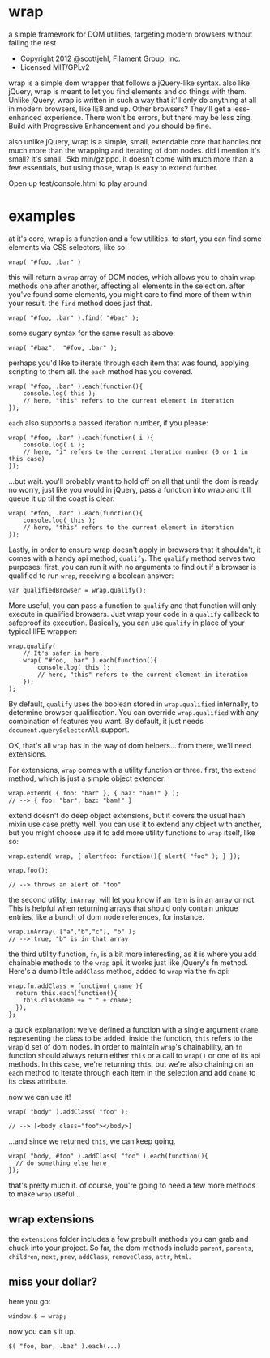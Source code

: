 # wrap

a simple framework for DOM utilities, targeting modern browsers without failing the rest

* Copyright 2012 @scottjehl, Filament Group, Inc.
* Licensed MIT/GPLv2

wrap is a simple dom wrapper that follows a jQuery-like syntax. also like jQuery, wrap is meant to let you find elements and do things with them. Unlike jQuery, wrap is written in such a way that it'll only do anything at all in modern browsers, like IE8 and up. Other browsers? They'll get a less-enhanced experience. There won't be errors, but there may be less zing. Build with Progressive Enhancement and you should be fine.

also unlike jQuery, wrap is a simple, small, extendable core that handles not much more than the wrapping and iterating of dom nodes. did i mention it's small? it's small. .5kb min/gzippd. it doesn't come with much more than a few essentials, but using those, wrap is easy to extend further.

Open up test/console.html to play around.

# examples

at it's core, wrap is a function and a few utilities. to start, you can find some elements via CSS selectors, like so:

    wrap( "#foo, .bar" )

this will return a `wrap` array of DOM nodes, which allows you to chain `wrap` methods one after another, affecting all elements in the selection. after you've found some elements, you might care to find more of them within your result. the `find` method does just that.

    wrap( "#foo, .bar" ).find( "#baz" );

some sugary syntax for the same result as above:

    wrap( "#baz",  "#foo, .bar" );

perhaps you'd like to iterate through each item that was found, applying scripting to them all. the `each` method has you covered.

    wrap( "#foo, .bar" ).each(function(){
		console.log( this );
		// here, "this" refers to the current element in iteration
	});
	
`each` also supports a passed iteration number, if you please:

    wrap( "#foo, .bar" ).each(function( i ){
		console.log( i );
		// here, "i" refers to the current iteration number (0 or 1 in this case)
	});

...but wait. you'll probably want to hold off on all that until the dom is ready. no worry, just like you would in jQuery, pass a function into wrap and it'll queue it up til the coast is clear.

    wrap( "#foo, .bar" ).each(function(){
		console.log( this );
		// here, "this" refers to the current element in iteration
	});

Lastly, in order to ensure wrap doesn't apply in browsers that it shouldn't, it comes with a handy api method, `qualify`. The `qualify` method serves two purposes: first, you can run it with no arguments to find out if a browser is qualified to run `wrap`, receiving a boolean answer: 

    var qualifiedBrowser = wrap.qualify();

More useful, you can pass a function to `qualify` and that function will only execute in qualified browsers. Just wrap your code in a `qualify` callback to safeproof its execution. Basically, you can use `qualify` in place of your typical IIFE wrapper:

    wrap.qualify(
		// It's safer in here.
	    wrap( "#foo, .bar" ).each(function(){
			console.log( this );
			// here, "this" refers to the current element in iteration
		});
	);

By default, `qualify` uses the boolean stored in `wrap.qualified` internally, to determine browser qualification. You can override `wrap.qualified` with any combination of features you want. By default, it just needs `document.querySelectorAll` support.

OK, that's all `wrap` has in the way of dom helpers... from there, we'll need extensions.

For extensions, `wrap` comes with a utility function or three. first, the `extend` method, which is just a simple object extender:

    wrap.extend( { foo: "bar" }, { baz: "bam!" } );
	// --> { foo: "bar", baz: "bam!" }

extend doesn't do deep object extensions, but it covers the usual hash mixin use case pretty well. you can use it to extend any object with another, but you might choose use it to add more utility functions to `wrap` itself, like so:

    wrap.extend( wrap, { alertfoo: function(){ alert( "foo" ); } });
	
	wrap.foo();
	
	// --> throws an alert of "foo"

the second utility, `inArray`, will let you know if an item is in an array or not. This is helpful when returning arrays that should only contain unique entries, like a bunch of dom node references, for instance.

    wrap.inArray( ["a","b","c"], "b" );
	// --> true, "b" is in that array

the third utility function, `fn`, is a bit more interesting, as it is where you add chainable methods to the `wrap` api. it works just like jQuery's fn method. Here's a dumb little `addClass` method, added to `wrap` via the `fn` api:

    wrap.fn.addClass = function( cname ){
      return this.each(function(){
        this.className += " " + cname;
      });
    };

a quick explanation: we've defined a function with a single argument `cname`, representing the class to be added. inside the function, `this` refers to the `wrap`'d set of dom nodes. In order to maintain `wrap`'s chainability, an `fn` function should always return either `this` or a call to `wrap()` or one of its api methods. In this case, we're returning `this`, but we're also chaining on an `each` method to iterate through each item in the selection and add `cname` to its class attribute.

now we can use it!

    wrap( "body" ).addClass( "foo" );
	
	// --> [<body class="foo"></body>]

...and since we returned `this`, we can keep going.

    wrap( "body, #foo" ).addClass( "foo" ).each(function(){
      // do something else here
    });

that's pretty much it. of course, you're going to need a few more methods to make `wrap` useful...

## wrap extensions

the `extensions` folder includes a few prebuilt methods you can grab and chuck into your project. So far, the dom methods include `parent`, `parents`, `children`, `next`, `prev`, `addClass`, `removeClass`, `attr`, `html`.

## miss your dollar?

here you go:

    window.$ = wrap;

now you can `$` it up.

    $( "foo, bar, .baz" ).each(...)